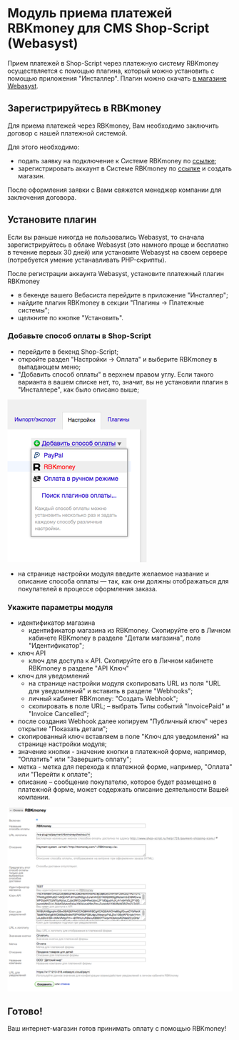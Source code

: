 # Модуль приема платежей RBKmoney для CMS Shop-Script (Webasyst)

Прием платежей в Shop-Script через платежную систему RBKmoney осуществляется с помощью плагина, который можно установить с помощью приложения "Инсталлер". Плагин можно скачать [в магазине Webasyst](https://www.webasyst.ru/store/plugin/payment/rbkmoneycheckout/).

## Зарегистрируйтесь в RBKmoney

Для приема платежей через RBKmoney, Вам необходимо заключить договор с нашей платежной системой.

Для этого необходимо:

- подать заявку на подключение к Системе RBKmoney по [ссылке](https://welcome.rbk.money/);
- зарегистрировать аккаунт в Системе RBKmoney по [ссылке](https://dashboard.rbk.money/) и создать магазин.

После оформления заявки с Вами свяжется менеджер компании для заключения договора.

## Установите плагин

Если вы раньше никогда не пользовались Webasyst, то сначала зарегистрируйтесь в облаке Webasyst (это намного проще и бесплатно в течение первых 30 дней) или установите Webasyst на своем сервере (потребуется умение устанавливать PHP-скрипты).

После регистрации аккаунта Webasyst, установите платежный плагин RBKmoney

- в бекенде вашего Вебасиста перейдите в приложение "Инсталлер";
- найдите плагин RBKmoney в секции "Плагины → Платежные системы";
- щелкните по кнопке "Установить".

### Добавьте способ оплаты в Shop-Script

- перейдите в бекенд Shop-Script;
- откройте раздел "Настройки → Оплата" и выберите RBKmoney в выпадающем меню;
- "Добавить способ оплаты" в верхнем правом углу. Если такого варианта в вашем списке нет, то, значит, вы не установили плагин в "Инсталлере", как было описано выше;

![payment-methods.png](img//payment-methods.png)

- на странице настройки модуля введите желаемое название и описание способа оплаты — так, как они должны отображаться для покупателей в процессе оформления заказа.

### Укажите параметры модуля

- идентификатор магазина
	- идентификатор магазина из RBKmoney. Скопируйте его в Личном кабинете RBKmoney в разделе "Детали магазина", поле "Идентификатор";
- ключ API
	- ключ для доступа к API. Скопируйте его в Личном кабинете RBKmoney в разделе "API Ключ"
- ключ для уведомлений
	- на странице настройки модуля скопировать URL из поля "URL для уведомлений" и вставить в разделе "Webhooks";
	- личный кабинет RBKmoney: "Создать Webhook";
	- скопировать в поле URL;
	– выбрать Типы событий "InvoicePaid" и "Invoice Canсelled";
- после создания Webhook далее копируем "Публичный ключ" через открытие "Показать детали";
- скопированный ключ вставляем в поле "Ключ для уведомлений" на странице настройки модуля;
- значение кнопки - значение кнопки в платежной форме, например, "Оплатить" или "Завершить оплату";
- метка - метка для перехода к платежной форме, например, "Оплата" или "Перейти к оплате";
- описание – сообщение покупателю, которое будет размещено в платежной форме, может содержать описание деятельности Вашей компании.

![setings.png](img//settings.png)

## Готово!

Ваш интернет-магазин готов принимать оплату с помощью RBKmoney!
